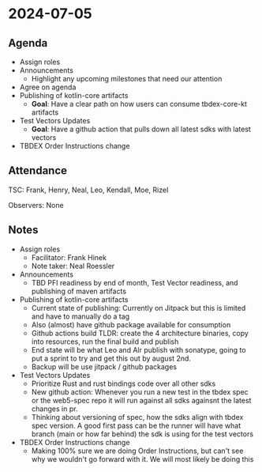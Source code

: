 # 2024-07-05

## Agenda

- Assign roles
- Announcements
  - Highlight any upcoming milestones that need our attention
- Agree on agenda
- Publishing of kotlin-core artifacts
  - **Goal**: Have a clear path on how users can consume tbdex-core-kt artifacts 
- Test Vectors Updates
  - **Goal**: Have a github action that pulls down all latest sdks with latest vectors
- TBDEX Order Instructions change

## Attendance

TSC: Frank, Henry, Neal, Leo, Kendall, Moe, Rizel

Observers: None

## Notes

- Assign roles
  - Facilitator: Frank Hinek
  - Note taker: Neal Roessler
- Announcements
  - TBD PFI readiness by end of month, Test Vector readiness, and publishing of maven artifacts
- Publishing of kotlin-core artifacts
  - Current state of publishing: Currently on Jitpack but this is limited and have to manually do a tag
  - Also (almost) have github package available for consumption
  - Github actions build TLDR: create the 4 architecture binaries, copy into resources, run the final build and publish
  - End state will be what Leo and Alr publish with sonatype, going to put a sprint to try and get this out by august 2nd. 
  - Backup will be use jitpack / github packages
- Test Vectors Updates
  - Prioritize Rust and rust bindings code over all other sdks
  - New github action: Whenever you run a new test in the tbdex spec or the web5-spec repo it will run against all sdks againsnt the latest changes in pr.
  - Thinking about versioning of spec, how the sdks align with tbdex spec version. A good first pass can be the runner will have what branch (main or how far behind) the sdk is using for the test vectors
- TBDEX Order Instructions change
  - Making 100% sure we are doing Order Instructions, but can't see why we wouldn't go forward with it. We will most likely be doing this
